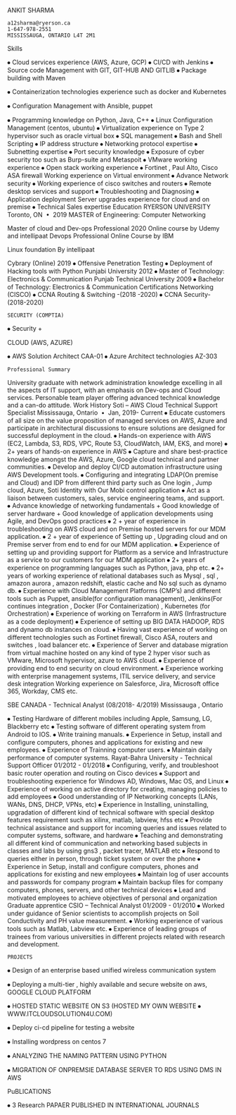ANKIT
SHARMA
 
 	a12sharma@ryerson.ca
 	1-647-978-2551
 	MISSISSAUGA, ONTARIO L4T 2M1

Skills

⦁	Cloud services experience (AWS, Azure, GCP)
⦁	CI/CD with Jenkins 
⦁	Source code Management with GIT, GIT-HUB AND GITLIB
⦁	Package building with Maven

⦁	Containerization technologies experience such as docker and Kubernetes

⦁	Configuration Management with Ansible, puppet

⦁	Programming knowledge on Python, Java, C++
⦁	Linux Configuration Management (centos, ubuntu)
⦁	Virtualization experience on Type 2 hypervisor such as oracle virtual box
⦁	SQL management
⦁	Bash and Shell Scripting
⦁	IP address structure
⦁	Networking protocol expertise
⦁	Subnetting expertise
⦁	Port security knowledge
⦁	Exposure of cyber security too such as Burp-suite and Metaspoit
⦁	VMware working experience
⦁	Open stack working experience
⦁	Fortinet , Paul Alto, Cisco ASA firewall Working experience on Virtual environment
⦁	Advance Network security
⦁	Working experience of cisco switches and routers
⦁	Remote desktop services and support
⦁	Troubleshooting and Diagnosing
⦁	Application deployment Server upgrades experience for cloud and on premise
⦁	Technical Sales expertise
Education
RYERSON UNIVERSITY 
Toronto, ON  •  2019
MASTER of Engineering: Computer Networking 

Master of cloud and Dev-ops Professional 2020
Online course by Udemy and intellipaat
Devops Professional
 Online Course by IBM

Linux foundation 
  By intellipaat


Cybrary (Online)
2019
⦁	Offensive Penetration Testing
⦁	Deployment of Hacking tools with Python
Punjabi University 
2012
⦁	Master of Technology: Electronics & Communication 
Punjab Technical University 
2009
⦁	Bachelor of Technology: Electronics & Communication 
Certifications
Networking (CISCO)
⦁	CCNA Routing & Switching -(2018 -2020)
⦁	CCNA Security-(2018-2020)

    SECURITY (COMPTIA)

⦁	Security +


CLOUD (AWS, AZURE)

⦁	AWS Solution Architect CAA-01
⦁	Azure Architect technologies AZ-303



     










	Professional Summary
University graduate with network administration knowledge excelling in all the aspects of IT support, with an emphasis on Dev-ops and Cloud services. Personable team player offering advanced technical knowledge and a can-do attitude.
Work History
Soti – AWS Cloud Technical Support Specialist
Mississauga, Ontario  •  Jan, 2019- Current 
⦁	 Educate customers of all size on the value proposition of managed services on AWS, Azure and participate in architectural discussions to ensure solutions are designed for successful deployment in the cloud.
⦁	 Hands-on experience with AWS (EC2, Lambda, S3, RDS, VPC, Route 53, CloudWatch, IAM, EKS, and more)
⦁	2+ years of hands-on experience in AWS
⦁	Capture and share best-practice knowledge amongst the AWS, Azure, Google cloud technical and partner communities.
⦁	Develop and deploy CI/CD automation infrastructure using AWS Development tools.
⦁	Configuring and integrating LDAP(On premise and Cloud) and IDP from different third party such as One login , Jump cloud, Azure, Soti Identity with Our Mobi control application
⦁	 Act as a liaison between customers, sales, service engineering teams, and support.
⦁	 Advance knowledge of networking fundamentals + Good knowledge of server hardware + Good knowledge of application developments using Agile, and DevOps good practices
⦁	 2 + year of experience in troubleshooting on AWS cloud and on Premise hosted servers for our MDM application.
⦁	 2 + year of experience of Setting up , Upgrading  cloud and on Premise server  from end to end for our MDM application.
⦁	 Experience of setting up and providing support for Platform as a service and Infrastructure as a service to our customers for our MDM application
⦁	 2+ years of experience on programming languages such as Python, java, php etc.
⦁	 2+ years of working experience of relational databases such as Mysql , sql , amazon aurora , amazon redshift, elastic cache and No sql such as dynamo db.
⦁	Experience with Cloud Management Platforms (CMP’s) and different tools such as Puppet, ansible(for configuration management), Jenkins(For continues integration , Docker (For Containerization) , Kubernetes (for Orchestration)
⦁	Experience of working on Terraform in AWS (Infrastructure as a code deployment)
⦁	Experience of setting up BIG DATA HADOOP, RDS and dynamo db instances on cloud.
⦁	 Having vast experience of working on different technologies such as Fortinet firewall, Cisco ASA, routers and switches , load balancer etc.
⦁	Experience of Server and database migration from virtual machine hosted on any kind of type 2 hyper visor such as VMware, Microsoft hypervisor, azure to AWS cloud.
⦁	Experience of providing end to end security on cloud environment.
⦁	Experience working with enterprise management systems, ITIL service delivery, and service desk integration Working experience on Salesforce, Jira, Microsoft office 365, Workday, CMS etc.   


 SBE CANADA  - Technical Analyst (08/2018- 4/2019)
    Mississauga , Ontario


⦁	Testing Hardware of different mobiles including Apple, Samsung, LG, Blackberry etc
⦁	Testing software of different operating system from Android to IOS.
⦁	Write training manuals.
⦁	Experience in Setup, install and configure computers, phones and applications for existing and new employees.
⦁	Experience of Trainning  computer users.
⦁	Maintain daily performance of computer systems.
Rayat-Bahra University - Technical Support Officer 01/2012 - 01/2018 
⦁	Configuring, verify, and troubleshoot basic router operation and routing on Cisco devices
⦁	Support and troubleshooting experience for Windows AD, Windows, Mac OS, and Linux
⦁	Experience of working on active directory for creating, managing policies to add employees
⦁	Good understanding of IP Networking concepts (LANs, WANs, DNS, DHCP, VPNs, etc)
⦁	Experience in Installing, uninstalling, upgradation of different kind of technical software with special desktop features requirement such as xilinx, matlab, labview, hfss etc
⦁	Provide technical assistance and support for incoming queries and issues related to computer systems, software, and hardware
⦁	Teaching and demonstrating all different kind of communication and networking based subjects in classes and labs by using gns3 , packet tracer, MATLAB etc
⦁	Respond to queries either in person, through ticket system or over the phone
⦁	Experience in Setup, install and configure computers, phones and applications for existing and new employees
⦁	Maintain log of user accounts and passwords for company program
⦁	Maintain backup files for company computers, phones, servers, and other technical devices
⦁	Lead and motivated employees to achieve objectives of personal and organization
Graduate apprentice CSIO – Technical Analyst 01/2009 - 01/2010 
⦁	Worked under guidance of Senior scientists to accomplish projects on Soil Conductivity and PH value measurement.
⦁	Working experience of various tools such as Matlab, Labview etc.
⦁	Experience of leading groups of trainees from various universities in different projects related with research and development.


    PROJECTS

⦁	Design of an enterprise based unified wireless communication system 


⦁	Deploying a multi-tier , highly available and secure website on aws, GOOGLE CLOUD PLATFORM

⦁	HOSTED STATIC WEBSITE ON S3 (HOSTED MY OWN WEBSITE ⦁	WWW.ITCLOUDSOLUTION4U.COM)


⦁	Deploy ci-cd pipeline for testing a website

⦁	Installing wordpress on centos 7

⦁	ANALYZING THE NAMING PATTERN USING PYTHON

⦁	MIGRATION OF ONPREMSIE DATABASE SERVER TO RDS USING DMS IN AWS



PuBLICATIONS

⦁	3 Research PAPAER PUBLISHED IN INTERNATIONAL JOURNALS




